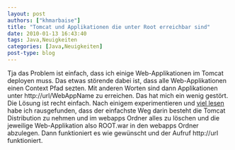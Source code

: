 ```yaml
---
layout: post
authors: ["khmarbaise"]
title: "Tomcat und Applikationen die unter Root erreichbar sind"
date: 2010-01-13 16:43:40
tags: Java,Neuigkeiten
categories: [Java,Neuigkeiten]
post-type: blog
---
```

Tja das Problem ist einfach, dass ich einige Web-Applikationen im Tomcat deployen muss. Das etwas störende dabei ist, dass alle Web-Applikationen einen Context Pfad sezten. Mit anderen Worten sind dann Applikationen unter http://url/WebAppName zu erreichen. Das hat mich ein wenig gestört. Die Lösung ist recht einfach. Nach einigem experimentieren und <a href="http://www.coderanch.com/t/87915/Tomcat/tomcat-define-context-root-name#470683">viel lesen</a> habe ich rausgefunden, dass der einfachste Weg darin besteht die Tomcat Distribution zu nehmen und im webapps Ordner alles zu löschen und die jeweilige Web-Applikation also ROOT.war in den webapps Ordner abzulegen. Dann funktioniert es wie gewünscht und der Aufruf http://url funktioniert.
